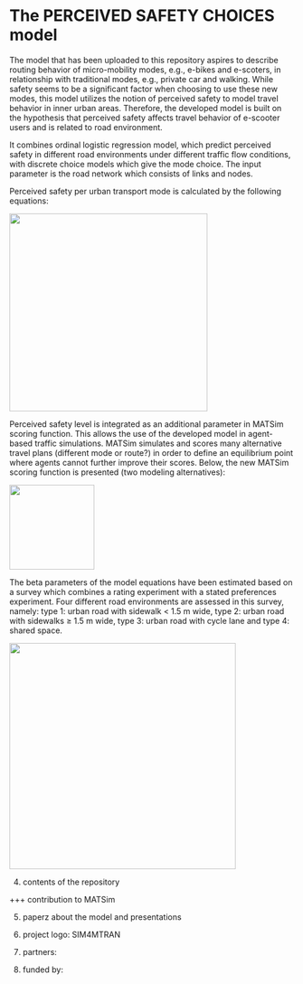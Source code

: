 # The PERCEIVED SAFETY CHOICES model

The model that has been uploaded to this repository aspires to describe routing behavior of micro-mobility modes, e.g., e-bikes and e-scoters, in relationship with traditional modes, e.g., private car and walking. While safety seems to be a significant factor when choosing to use these new modes, this model utilizes the notion of perceived safety to model travel behavior in inner urban areas. Therefore, the developed model is built on the hypothesis that perceived safety affects travel behavior of e-scooter users and is related to road environment.

It combines ordinal logistic regression model, which predict perceived safety in different road environments under different traffic flow conditions, with discrete choice models which give the mode choice. The input parameter is the road network which consists of links and nodes. 

Perceived safety per urban transport mode is calculated by the following equations:

<img src="https://user-images.githubusercontent.com/63541107/186910930-ed87e49d-5e63-4ff5-8dac-ff0e79bc662b.png" height="350">

Perceived safety level is integrated as an additional parameter in MATSim scoring function. This allows the use of the developed model in agent-based traffic simulations. MATSim simulates and scores many alternative travel plans (different mode or route?) in order to define an equilibrium point where agents cannot further improve their scores. Below, the new MATSim scoring function is presented (two modeling alternatives): 

<img src="https://user-images.githubusercontent.com/63541107/186910399-56406123-b7a3-499f-9599-f78390481189.png" height="150">

The beta parameters of the model equations have been estimated based on a survey which combines a rating experiment with a stated preferences experiment. Four different road environments are assessed in this survey, namely: type 1: urban road with sidewalk < 1.5 m wide, type 2: urban road with sidewalks ≥ 1.5 m wide, type 3: urban road with cycle lane and type 4: shared space.

<img src="https://user-images.githubusercontent.com/63541107/186911587-1eb1dbb3-eba1-492e-9cd1-d1ef76c13990.png" height="400">

4. contents of the repository

+++ contribution to MATSim

5. paperz about the model and presentations

6. project logo: SIM4MTRAN

7. partners:

8. funded by: 
